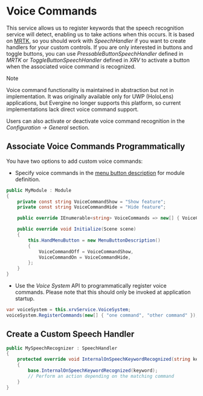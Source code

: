 # Voice Commands

This service allows us to register keywords that the speech recognition service will detect, enabling us to take actions when this occurs. It is based on [MRTK](../mrtk/index.md), so you should work with _SpeechHandler_ if you want to create handlers for your custom controls. If you are only interested in buttons and toggle buttons, you can use _PressableButtonSpeechHandler_ defined in _MRTK_ or _ToggleButtonSpeechHandler_ defined in _XRV_ to activate a button when the associated voice command is recognized.

> [!NOTE]
> Voice command functionality is maintained in abstraction but not in implementation. It was originally available only for UWP (HoloLens) applications, but Evergine no longer supports this platform, so current implementations lack direct voice command support.

Users can also activate or deactivate voice command recognition in the _Configuration -> General_ section.

## Associate Voice Commands Programmatically

You have two options to add custom voice commands:
- Specify voice commands in the [menu button description](hand_menu.md) for module definition.

```csharp
public MyModule : Module 
{
    private const string VoiceCommandShow = "Show feature";
    private const string VoiceCommandHide = "Hide feature";

    public override IEnumerable<string> VoiceCommands => new[] { VoiceCommandShow, VoiceCommandHide };

    public override void Initialize(Scene scene)
    {
        this.HandMenuButton = new MenuButtonDescription()
        {
            VoiceCommandOff = VoiceCommandShow,
            VoiceCommandOn = VoiceCommandHide,
        };
    }
}
```
- Use the _Voice System_ API to programmatically register voice commands. Please note that this should only be invoked at application startup.

```csharp
var voiceSystem = this.xrvService.VoiceSystem;
voiceSystem.RegisterCommands(new[] { "one command", "other command" });
```

## Create a Custom Speech Handler

```csharp
public MySpeechRecognizer : SpeechHandler 
{
    protected override void InternalOnSpeechKeywordRecognized(string keyword)
    {
        base.InternalOnSpeechKeywordRecognized(keyword);
        // Perform an action depending on the matching command
    }
}
```